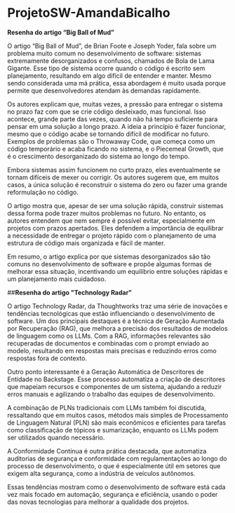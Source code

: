 # ProjetoSW-AmandaBicalho

**Resenha do artigo “Big Ball of Mud”** 

O artigo “Big Ball of Mud”, de Brian Foote e Joseph Yoder, fala sobre um problema muito comum no desenvolvimento de software: sistemas extremamente desorganizados e confusos, chamados de Bola de Lama Gigante. Esse tipo de sistema ocorre quando o código é escrito sem planejamento, resultando em algo difícil de entender e manter. Mesmo sendo considerada uma má prática, essa abordagem é muito usada porque permite que desenvolvedores atendam às demandas rapidamente. 

Os autores explicam que, muitas vezes, a pressão para entregar o sistema no prazo faz com que se crie código desleixado, mas funcional. Isso acontece, grande parte das vezes, quando não há tempo suficiente para pensar em uma solução a longo prazo. A ideia a princípio é fazer funcionar, mesmo que o código acabe se tornando difícil de modificar no futuro. Exemplos de problemas são o Throwaway Code, que começa como um código temporário e acaba ficando no sistema, e o Piecemeal Growth, que é o crescimento desorganizado do sistema ao longo do tempo. 

Embora sistemas assim funcionem no curto prazo, eles eventualmente se tornam difíceis de mexer ou corrigir. Os autores sugerem que, em muitos casos, a única solução é reconstruir o sistema do zero ou fazer uma grande reformulação no código. 

O artigo mostra que, apesar de ser uma solução rápida, construir sistemas dessa forma pode trazer muitos problemas no futuro. No entanto, os autores entendem que nem sempre é possível evitar, especialmente em projetos com prazos apertados. Eles defendem a importância de equilibrar a necessidade de entregar o projeto rápido com o planejamento de uma estrutura de código mais organizada e fácil de manter. 

Em resumo, o artigo explica por que sistemas desorganizados são tão comuns no desenvolvimento de software e propõe algumas formas de melhorar essa situação, incentivando um equilíbrio entre soluções rápidas e um planejamento mais cuidadoso. 


##**Resenha do artigo "Technology Radar"** 

O artigo Technology Radar, da Thoughtworks traz uma série de inovações e tendências tecnológicas que estão influenciando o desenvolvimento de software. Um dos principais destaques é a técnica de Geração Aumentada por Recuperação (RAG), que melhora a precisão dos resultados de modelos de linguagem como os LLMs. Com a RAG, informações relevantes são recuperadas de documentos e combinadas com o prompt enviado ao modelo, resultando em respostas mais precisas e reduzindo erros como respostas fora de contexto. 

  

Outro ponto interessante é a Geração Automática de Descritores de Entidade no Backstage. Esse processo automatiza a criação de descritores que mapeiam recursos e componentes de um sistema, ajudando a reduzir erros manuais e agilizando o trabalho das equipes de desenvolvimento. 

  

A combinação de PLNs tradicionais com LLMs também foi discutida, ressaltando que em muitos casos, métodos mais simples de Processamento de Linguagem Natural (PLN) são mais econômicos e eficientes para tarefas como classificação de tópicos e sumarização, enquanto os LLMs podem ser utilizados quando necessário. 

  

A Conformidade Contínua é outra prática destacada, que automatiza auditorias de segurança e conformidade com regulamentações ao longo do processo de desenvolvimento, o que é especialmente útil em setores que exigem alta segurança, como a indústria de veículos autônomos. 

  

Essas tendências mostram como o desenvolvimento de software está cada vez mais focado em automação, segurança e eficiência, usando o poder das novas tecnologias para melhorar a qualidade dos projetos. 

 

 
